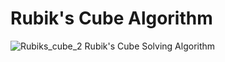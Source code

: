 # Rubik's Cube Algorithm
![Rubiks_cube_2](https://github.com/Anixton/Rubik-Cube-Solver/assets/121567782/78b3f338-4092-4289-abc9-d718fa8fb2d0)
 Rubik's Cube Solving Algorithm

